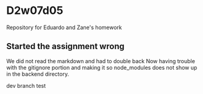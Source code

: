 # D2w07d05
Repository for Eduardo and Zane's homework

## Started the  assignment wrong
  We did not read the markdown and had to double back
  Now having trouble with the gitignore portion and making it so node_modules does not show up in the backend directory.


  dev branch test

